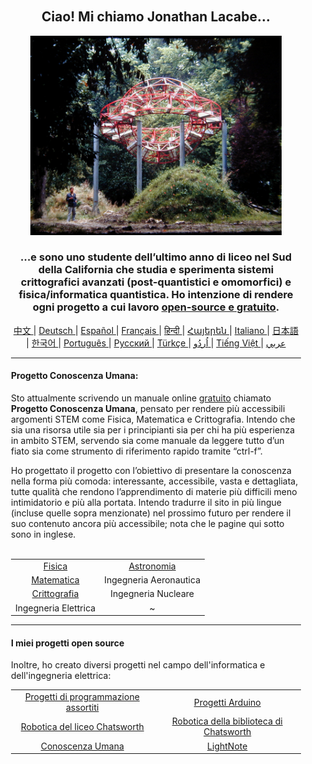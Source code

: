<div align="center" style="background-image: url('https://jonathanlacabe.github.io/_other/Iapetus_1985.jpg'); background-size: cover; background-position: center; padding: 20px;">
  <h2>Ciao! Mi chiamo Jonathan Lacabe...</h2>
  <p align="center">
        <a href="https://jonathanlacabe.github.io/"><img src="/Iapetus_1985.jpg" alt="Iapetus, 1985. Una delle mie foto preferite in assoluto, mostra la scultura 'Iapetus' di Jean-Max Albert inserita nella natura. È un’opera d’arte moderna progettata per imitare l’orbita di una delle lune di Saturno. Ho sempre considerato la scienza come una forma d’arte, una sorta di espressione creativa soggetta alle restrizioni logiche imposte dall’universo, quindi ho scelto questa foto per rappresentare la filosofia con cui lavoro a tutti i miei progetti, specialmente l’HKP." width="402"/></a>
    </p>
  <h3>...e sono uno studente dell’ultimo anno di liceo nel Sud della California che studia e sperimenta sistemi crittografici avanzati (post-quantistici e omomorfici) e fisica/informatica quantistica. Ho intenzione di rendere ogni progetto a cui lavoro <a href="https://openaccessmanifesto.wordpress.com/manifesto-per-la-resistenza-open-access/">open-source e gratuito</a>.</h3>
    
<p align="center">
  <a href="https://github.com/JonathanLacabe/JonathanLacabe/blob/main/README_CN.md"><span> 中文 </span></a>|
  <a href="https://github.com/JonathanLacabe/JonathanLacabe/blob/main/README_DE.md"><span> Deutsch </span></a>|
  <a href="https://github.com/JonathanLacabe/JonathanLacabe/blob/main/README_ES.md"><span> Español </span></a>|
  <a href="https://github.com/JonathanLacabe/JonathanLacabe/blob/main/README_FR.md"><span> Français </span></a>|
  <a href="https://github.com/JonathanLacabe/JonathanLacabe/blob/main/README_HI.md"><span> हिन्दी </span></a>|
  <a href="https://github.com/JonathanLacabe/JonathanLacabe/blob/main/README_HY.md"><span> Հայերեն </span></a>|
  <a href="https://github.com/JonathanLacabe/JonathanLacabe/blob/main/README_IT.md"><span> Italiano </span></a>|
  <a href="https://github.com/JonathanLacabe/JonathanLacabe/blob/main/README_JP.md"><span> 日本語 </span></a>|
  <a href="https://github.com/JonathanLacabe/JonathanLacabe/blob/main/README_KO.md"><span> 한국어 </span></a>|
  <a href="https://github.com/JonathanLacabe/JonathanLacabe/blob/main/README_PT.md"><span> Português </span></a>|
  <a href="https://github.com/JonathanLacabe/JonathanLacabe/blob/main/README_RU.md"><span> Русский </span></a>|
  <a href="https://github.com/JonathanLacabe/JonathanLacabe/blob/main/README_TR.md"><span> Türkçe	 </span></a>|
  <a href="https://github.com/JonathanLacabe/JonathanLacabe/blob/main/README_UR.md"><span> اُردُو </span></a>|
  <a href="https://github.com/JonathanLacabe/JonathanLacabe/blob/main/README_VI.md"><span> Tiếng Việt </span></a>|
  <a href="https://github.com/JonathanLacabe/JonathanLacabe/blob/main/README_AR.md"><span> عربي </span></a>
</p>
<hr>

<h4 align="left">Progetto Conoscenza Umana:</h4>

<p align="left">Sto attualmente scrivendo un manuale online <ins>gratuito</ins> chiamato <strong>Progetto Conoscenza Umana</strong>, pensato per rendere più accessibili argomenti STEM come Fisica, Matematica e Crittografia. Intendo che sia una risorsa utile sia per i principianti sia per chi ha più esperienza in ambito STEM, servendo sia come manuale da leggere tutto d’un fiato sia come strumento di riferimento rapido tramite “ctrl-f”.</p>

<p align="left">Ho progettato il progetto con l’obiettivo di presentare la conoscenza nella forma più comoda: interessante, accessibile, vasta e dettagliata, tutte qualità che rendono l’apprendimento di materie più difficili meno intimidatorio e più alla portata. Intendo tradurre il sito in più lingue (incluse quelle sopra menzionate) nel prossimo futuro per rendere il suo contenuto ancora più accessibile; nota che le pagine qui sotto sono in inglese.</p>

<br>
<table style="margin: auto;">
    <tr>
        <td align="center"><a href="https://jonathanlacabe.github.io/Physics/physics.html">Fisica</a></td>
        <td align="center"><a href="https://jonathanlacabe.github.io/astronomy/astronomy.html">Astronomia</a></td>
    </tr>
    <tr>
        <td align="center"><a href="https://jonathanlacabe.github.io/math/mathematics.html">Matematica</a></td>
        <td align="center">Ingegneria Aeronautica<a href="https://jonathanlacabe.github.io/engineering/aeronautics.html"></a></td>
    </tr>
    <tr>
        <td align="center"><a href="https://jonathanlacabe.github.io/cryptography/cryptography.html">Crittografia</a></td>
        <td align="center">Ingegneria Nucleare<a href="https://jonathanlacabe.github.io/engineering/nuclear.html"></a></td>
    </tr>
    <tr>
        <td align="center">Ingegneria Elettrica<a href="https://jonathanlacabe.github.io/engineering/electric.html"></a></td>
        <td align="center">~</td>
    </tr>
</table>

<hr>
<h4 align="left">I miei progetti open source</h4>
<p align="left">Inoltre, ho creato diversi progetti nel campo dell'informatica e dell'ingegneria elettrica:</p>
<table align="center">
    <tr>
        <td align="center"><a href="https://github.com/JonathanLacabe/Assorted-Programming-Projects">Progetti di programmazione assortiti</a></td>
        <td align="center"><a href="https://github.com/JonathanLacabe/Arduino-Projects">Progetti Arduino</a></td>
    </tr>
    <tr>
        <td align="center"><a href="https://github.com/JonathanLacabe/Chatsworth-Robotics">Robotica del liceo Chatsworth</a></td>
        <td align="center"><a href="https://github.com/JonathanLacabe/Chatsworth-Library-Robotics">Robotica della biblioteca di Chatsworth</a></td>
    </tr>
    <tr>
        <td align="center"><a href="https://github.com/JonathanLacabe/JonathanLacabe.github.io">Conoscenza Umana</a></td>
        <td align="center"><a href="https://github.com/JonathanLacabe/LightNote">LightNote</a></td>
    </tr>
</table>
 
</div>
